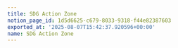 ```yaml
---
title: SDG Action Zone
notion_page_id: 1d5d6625-c679-8033-9318-f44e82387603
exported_at: '2025-08-07T15:42:37.920596+00:00'
name: SDG Action Zone
---
```


